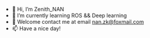 - 👋 Hi, I’m Zenith_NAN
- 🌱 I’m currently learning ROS && Deep learning
- 💞️ Welcome contact me at email nan.zk@foxmail.com
- 📫 Have a nice day!

<!---
Nannsan/Nannsan is a ✨ special ✨ repository because its `README.md` (this file) appears on your GitHub profile.
You can click the Preview link to take a look at your changes.
--->
